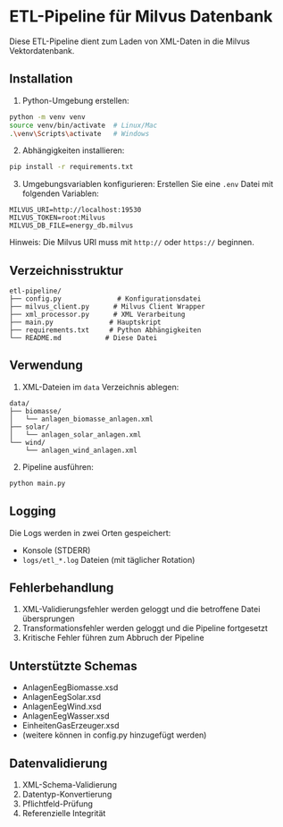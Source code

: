 # ETL-Pipeline für Milvus Datenbank

Diese ETL-Pipeline dient zum Laden von XML-Daten in die Milvus Vektordatenbank.

## Installation

1. Python-Umgebung erstellen:
```bash
python -m venv venv
source venv/bin/activate  # Linux/Mac
.\venv\Scripts\activate   # Windows
```

2. Abhängigkeiten installieren:
```bash
pip install -r requirements.txt
```

3. Umgebungsvariablen konfigurieren:
Erstellen Sie eine `.env` Datei mit folgenden Variablen:
```env
MILVUS_URI=http://localhost:19530
MILVUS_TOKEN=root:Milvus
MILVUS_DB_FILE=energy_db.milvus
```

Hinweis: Die Milvus URI muss mit `http://` oder `https://` beginnen.

## Verzeichnisstruktur

```
etl-pipeline/
├── config.py              # Konfigurationsdatei
├── milvus_client.py      # Milvus Client Wrapper
├── xml_processor.py      # XML Verarbeitung
├── main.py              # Hauptskript
├── requirements.txt     # Python Abhängigkeiten
└── README.md           # Diese Datei
```

## Verwendung

1. XML-Dateien im `data` Verzeichnis ablegen:
```
data/
├── biomasse/
│   └── anlagen_biomasse_anlagen.xml
├── solar/
│   └── anlagen_solar_anlagen.xml
└── wind/
    └── anlagen_wind_anlagen.xml
```

2. Pipeline ausführen:
```bash
python main.py
```

## Logging

Die Logs werden in zwei Orten gespeichert:
- Konsole (STDERR)
- `logs/etl_*.log` Dateien (mit täglicher Rotation)

## Fehlerbehandlung

1. XML-Validierungsfehler werden geloggt und die betroffene Datei übersprungen
2. Transformationsfehler werden geloggt und die Pipeline fortgesetzt
3. Kritische Fehler führen zum Abbruch der Pipeline

## Unterstützte Schemas

- AnlagenEegBiomasse.xsd
- AnlagenEegSolar.xsd
- AnlagenEegWind.xsd
- AnlagenEegWasser.xsd
- EinheitenGasErzeuger.xsd
- (weitere können in config.py hinzugefügt werden)

## Datenvalidierung

1. XML-Schema-Validierung
2. Datentyp-Konvertierung
3. Pflichtfeld-Prüfung
4. Referenzielle Integrität 